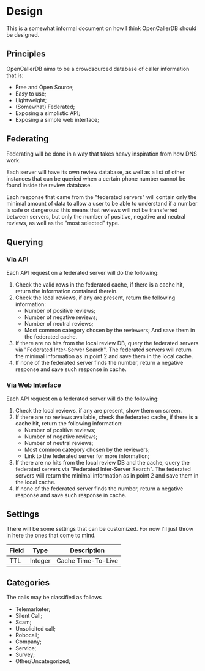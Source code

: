 Design
======

This is a somewhat informal document on how I think OpenCallerDB should be designed.

Principles
----------

OpenCallerDB aims to be a crowdsourced database of caller information that is:

- Free and Open Source;
- Easy to use;
- Lightweight;
- (Somewhat) Federated;
- Exposing a simplistic API;
- Exposing a simple web interface;

Federating
----------

Federating will be done in a way that takes heavy inspiration from how DNS work.

Each server will have its own review database, as well as a list of other instances that can be queried when a certain phone number cannot be found inside the review database.

Each response that came from the "federated servers" will contain only the minimal amount of data to allow a user to be able to understand if a number is safe or dangerous: this means that reviews will not be transferred between servers, but only the number of positive, negative and neutral reviews, as well as the "most selected" type.

Querying
--------

### Via API

Each API request on a federated server will do the following:

1. Check the valid rows in the federated cache, if there is a cache hit, return the information contained therein.
2. Check the local reviews, if any are present, return the following information:
    - Number of positive reviews;
    - Number of negative reviews;
    - Number of neutral reviews;
    - Most common category chosen by the reviewers;
    And save them in the federated cache.
3. If there are no hits from the local review DB, query the federated servers via "Federated Inter-Server Search". The federated servers will return the minimal information as in point 2 and save them in the local cache.
4. If none of the federated server finds the number, return a negative response and save such response in cache.

### Via Web Interface

Each API request on a federated server will do the following:

1. Check the local reviews, if any are present, show them on screen.
2. If there are no reviews available, check the federated cache, if there is a cache hit, return the following information:
    - Number of positive reviews;
    - Number of negative reviews;
    - Number of neutral reviews;
    - Most common category chosen by the reviewers;
    - Link to the federated server for more information;
3. If there are no hits from the local review DB and the cache, query the federated servers via "Federated Inter-Server Search". The federated servers will return the minimal information as in point 2 and save them in the local cache.
4. If none of the federated server finds the number, return a negative response and save such response in cache.

Settings
--------

There will be some settings that can be customized. For now I'll just throw in here the ones that come to mind.

| Field        | Type        | Description         |
| ------------ | ----------- | ------------------- |
| TTL          | Integer     | Cache Time-To-Live  |

Categories
----------

The calls may be classified as follows

- Telemarketer;
- Silent Call;
- Scam;
- Unsolicited call;
- Robocall;
- Company;
- Service;
- Survey;
- Other/Uncategorized;
